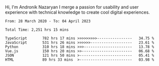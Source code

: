 Hi, I'm Andronik Nazaryan
I merge a passion for usability and user experience with technical knowledge to create cool digital experiences.


<!--START_SECTION:waka-->

```text
From: 28 March 2020 - To: 04 April 2023

Total Time: 2,251 hrs 15 mins

TypeScript       782 hrs 17 mins >>>>>>>>>----------------   34.75 %
JavaScript       531 hrs 26 mins >>>>>>-------------------   23.61 %
Python           310 hrs 18 mins >>>----------------------   13.78 %
Vue.js           150 hrs 20 mins >>-----------------------   06.68 %
JSON             121 hrs 50 mins >------------------------   05.41 %
HTML             89 hrs 33 mins  >------------------------   03.98 %
```

<!--END_SECTION:waka-->
